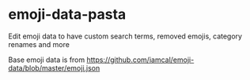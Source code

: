 # emoji-data-pasta
Edit emoji data to have custom search terms, removed emojis, category renames and more

Base emoji data is from https://github.com/iamcal/emoji-data/blob/master/emoji.json
